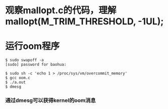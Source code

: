 # 观察mallopt.c的代码，理解mallopt(M_TRIM_THRESHOLD, -1UL);
# 运行oom程序
    $ sudo swapoff -a
    [sudo] password for baohua: 

    $ sudo sh -c 'echo 1 > /proc/sys/vm/overcommit_memory'
    $ gcc oom.c
    $ ./a.out
    $ dmesg
    
### 通过dmesg可以获得kernel的oom消息
